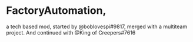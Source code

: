 # FactoryAutomation, 
a tech based mod, started by @boblovespi#9817, merged with a multiteam project.
And continued with @King of Creepers#7616
